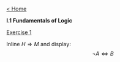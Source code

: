 

[< Home](/index.html)

**I.1 Fundamentals of Logic**



<u>Exercise 1</u>

Inline $H \Rightarrow M$ and display:
$$
\neg A \Leftrightarrow B 
$$
